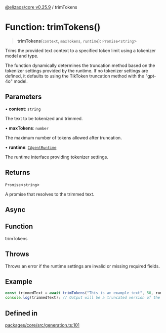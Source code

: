 [@elizaos/core v0.25.9](../index.md) / trimTokens

# Function: trimTokens()

> **trimTokens**(`context`, `maxTokens`, `runtime`): `Promise`\<`string`\>

Trims the provided text context to a specified token limit using a tokenizer model and type.

The function dynamically determines the truncation method based on the tokenizer settings
provided by the runtime. If no tokenizer settings are defined, it defaults to using the
TikToken truncation method with the "gpt-4o" model.

## Parameters

• **context**: `string`

The text to be tokenized and trimmed.

• **maxTokens**: `number`

The maximum number of tokens allowed after truncation.

• **runtime**: [`IAgentRuntime`](../interfaces/IAgentRuntime.md)

The runtime interface providing tokenizer settings.

## Returns

`Promise`\<`string`\>

A promise that resolves to the trimmed text.

## Async

## Function

trimTokens

## Throws

Throws an error if the runtime settings are invalid or missing required fields.

## Example

```ts
const trimmedText = await trimTokens("This is an example text", 50, runtime);
console.log(trimmedText); // Output will be a truncated version of the input text.
```

## Defined in

[packages/core/src/generation.ts:101](https://github.com/Shelpin/aeternalsv2/blob/main/packages/core/src/generation.ts#L101)
